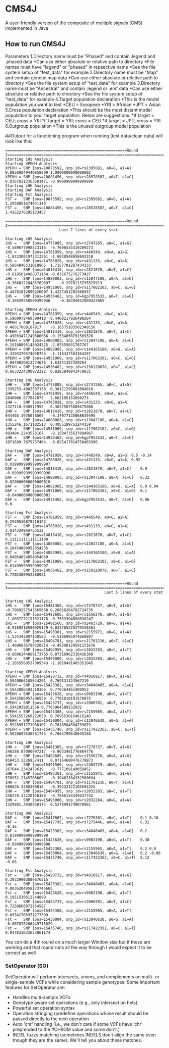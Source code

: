 # CMS4J
A user-friendly version of the composite of multiple signals (CMS) implemented in Java

## How to run CMS4J

Parameters
1.Directory name must be "Phased" and contain .legend and .phased data
	*Can use either absolute or relative path to directory
	*File names must have "legend" or "phased" in repsective name
	*See the file system setup of "test_data" for example
2.Directory name must be "Map" and contain genetic map data
	*Can use either absolute or relative path to directory
	*See the file system setup of "test_data" for example
3.Directory name must be "Ancestral" and contain .legend or .emf data
	*Can use either absolute or relative path to directory
	*See the file system setup of "test_data" for example
4.Target population declaration
	*This is the model population you want to test
	*CEU = European
	*YRI = African
	*JPT = Asian
5.Cross population declaration
	*This should be the most distant model population to your target population. Below are suggestions:
		*if target = CEU; cross = YRI
		*if target = YRI; cross = CEU
		*if target = JPT; cross = YRI
6.Outgroup population
	*This is the unused outgroup model population





##Output for a functioning program when running (test data/clean data) will look like this:

```
======================================================Round 1======================================================================
Starting iHS Analysis
Starting XPEHH Analysis
XPEHH =	SNP [pos=10873592, snp_id=rs1395681, a0=G, a1=A]	0.08569249440858209	1.0000000000000002
XPEHH =	SNP [pos=10881456, snp_id=rs28578587, a0=T, a1=C]	0.03678113363681471	-0.9999999999999999
Starting iHH Analysis
Starting DAF Analysis
Starting Fst Analysis
FST =	SNP [pos=10873592, snp_id=rs1395681, a0=G, a1=A]	1.2958851674641148
FST =	SNP [pos=10881456, snp_id=rs28578587, a0=T, a1=C]	1.4152276295133437

======================================================Round 2======================================================================
					    Last 7 lines of every stat

Starting iHS Analysis
iHS =	SNP [pos=14775085, snp_id=rs2747265, a0=C, a1=G]	-0.589677998473116	-0.7696535419209273
iHS =	SNP [pos=14781959, snp_id=rs446549, a0=A, a1=G]	-1.0223001972313361	-1.6838548658693318
iHS =	SNP [pos=14785028, snp_id=rs431133, a0=G, a1=A]	0.5864846531018965	1.7157701287434333
iHS =	SNP [pos=14818410, snp_id=rs2821870, a0=T, a1=C]	-0.6195014088871154	-0.832675276273427
iHS =	SNP [pos=14880003, snp_id=rs13047108, a0=A, a1=C]	-0.36601228485709697	-0.2970113795525913
iHS =	SNP [pos=14931069, snp_id=rs117062102, a0=C, a1=G]	0.44781812890226097	1.4227451282360557
iHS =	SNP [pos=14936462, snp_id=kgp7953532, a0=T, a1=C]	-0.36929558509399946	-0.30394952889423865

Starting XPEHH Analysis
XPEHH =	SNP [pos=14781959, snp_id=rs446549, a0=G, a1=A]	0.5960972460390418	0.4468217926498264
XPEHH =	SNP [pos=14785028, snp_id=rs431133, a0=G, a1=A]	0.48817009107917	-0.16575103502349156
XPEHH =	SNP [pos=14818410, snp_id=rs2821870, a0=T, a1=C]	0.49033471249680066	-0.1534650791569326
XPEHH =	SNP [pos=14880003, snp_id=rs13047108, a0=A, a1=C]	0.15168895148024325	-2.07555031787767
XPEHH =	SNP [pos=14882965, snp_id=rs144165180, a0=G, a1=A]	0.3203370574038753	-1.118337583364287
XPEHH =	SNP [pos=14931069, snp_id=rs117062102, a0=C, a1=G]	0.8049826912274676	1.63241357320264
XPEHH =	SNP [pos=14936462, snp_id=rs150120078, a0=T, a1=C]	0.6633234300972322	0.8283840943478931

Starting iHH Analysis
iHH =	SNP [pos=14775085, snp_id=rs2747265, a0=C, a1=G]	1339253.4002507138	0.38121299881004816
iHH =	SNP [pos=14781959, snp_id=rs446549, a0=A, a1=G]	2840086.577047873	2.662195152650273
iHH =	SNP [pos=14785028, snp_id=rs431133, a0=G, a1=A]	1327110.938517952	0.36275875689675086
iHH =	SNP [pos=14818410, snp_id=rs2821870, a0=T, a1=C]	844465.1976076569	-0.37077135068839495
iHH =	SNP [pos=14880003, snp_id=rs13047108, a0=A, a1=C]	1355246.1671102513	0.4055189752244159
iHH =	SNP [pos=14931069, snp_id=rs117062102, a0=C, a1=G]	983494.2243573167	-0.1594735637094967
iHH =	SNP [pos=14936462, snp_id=kgp7953532, a0=T, a1=C]	1071699.7875737464	-0.025417814758463306

Starting DAF Analysis
DAF =	SNP [pos=14781959, snp_id=rs446549, a0=A, a1=G]	0.5	-0.14
DAF =	SNP [pos=14785028, snp_id=rs431133, a0=G, a1=A]	0.92	0.019999999999999907
DAF =	SNP [pos=14818410, snp_id=rs2821870, a0=T, a1=C]	0.9	-0.09999999999999998
DAF =	SNP [pos=14880003, snp_id=rs13047108, a0=A, a1=C]	0.32	0.020000000000000018
DAF =	SNP [pos=14882965, snp_id=rs144165180, a0=G, a1=A]	0.0	0.04
DAF =	SNP [pos=14931069, snp_id=rs117062102, a0=C, a1=G]	0.1	-0.04000000000000001
DAF =	SNP [pos=14936462, snp_id=kgp7953532, a0=T, a1=C]	0.06	0.0

Starting Fst Analysis
FST =	SNP [pos=14781959, snp_id=rs446549, a0=G, a1=A]	0.2939536878216123
FST =	SNP [pos=14785028, snp_id=rs431133, a0=G, a1=A]	1.014324960753532
FST =	SNP [pos=14818410, snp_id=rs2821870, a0=T, a1=C]	0.11111111111111108
FST =	SNP [pos=14880003, snp_id=rs13047108, a0=A, a1=C]	0.18454088952654235
FST =	SNP [pos=14882965, snp_id=rs144165180, a0=G, a1=A]	0.04054054054054069
FST =	SNP [pos=14931069, snp_id=rs117062102, a0=C, a1=G]	0.01499999999999997
FST =	SNP [pos=14936462, snp_id=rs150120078, a0=T, a1=C]	0.7202380952380951

======================================================Round 3======================================================================
                                            Last 5 lines of every stat

Starting iHS Analysis
iHS =	SNP [pos=15481365, snp_id=rs7278737, a0=T, a1=G]	-0.7069257543565668	0.20818264782724735
iHS =	SNP [pos=15482605, snp_id=rs1556276, a0=A, a1=G]	-1.8037272191521176	-0.7553394058038247
iHS =	SNP [pos=15491560, snp_id=rs2403729, a0=G, a1=A]	-0.9169210590929179	0.023705225279158363
iHS =	SNP [pos=15493361, snp_id=rs2155971, a0=G, a1=A]	-1.534343807158523	-0.5186905074668807
iHS =	SNP [pos=15494781, snp_id=rs11701216, a0=T, a1=C]	-1.4606836789320814	-0.45398129591171676
iHS =	SNP [pos=15494955, snp_id=rs2032283, a0=C, a1=T]	-0.8606144869173765	0.07316962316416369
iHS =	SNP [pos=15495000, snp_id=rs2032284, a0=G, a1=A]	-2.2655568537089543	-1.1610491465351045

Starting XPEHH Analysis
XPEHH =	SNP [pos=15420732, snp_id=rs4816917, a0=A, a1=G]	0.5940866105044201	0.769131124567219
XPEHH =	SNP [pos=15423382, snp_id=rs34848403, a0=A, a1=G]	0.5942886592310366	0.770364461400953
XPEHH =	SNP [pos=15423628, snp_id=rs9983190, a0=G, a1=T]	0.5942586057296559	0.7701810101570075
XPEHH =	SNP [pos=15423737, snp_id=rs2000701, a0=T, a1=C]	0.5942939011556	0.7703964589232932
XPEHH =	SNP [pos=15424368, snp_id=rs2155965, a0=A, a1=T]	0.5941557260272059	0.7695530164616248
XPEHH =	SNP [pos=15430004, snp_id=rs13046630, a0=G, a1=A]	0.5928951771988107	0.7618584304733079
XPEHH =	SNP [pos=15435740, snp_id=rs117422362, a0=C, a1=T]	0.5926693530561743	0.7604799648045358

Starting iHH Analysis
iHH =	SNP [pos=15481365, snp_id=rs7278737, a0=T, a1=G]	246288.07000997217	-0.8033481776864776
iHH =	SNP [pos=15482605, snp_id=rs1556276, a0=A, a1=G]	958453.1326957411	0.07164600476779973
iHH =	SNP [pos=15491560, snp_id=rs2403729, a0=G, a1=A]	267644.2342478619	-0.777109149058452
iHH =	SNP [pos=15493361, snp_id=rs2155971, a0=G, a1=A]	578952.2145706662	-0.39462384332500694
iHH =	SNP [pos=15494781, snp_id=rs11701216, a0=T, a1=C]	580826.3380396814	-0.39232122105594325
iHH =	SNP [pos=15494955, snp_id=rs2032283, a0=C, a1=T]	258279.17220160188	-0.7886154349437742
iHH =	SNP [pos=15495000, snp_id=rs2032284, a0=G, a1=A]	1329801.3930938174	0.5278991749070961

Starting DAF Analysis
DAF =	SNP [pos=15417667, snp_id=rs7276301, a0=C, a1=T]	0.1	0.16
DAF =	SNP [pos=15417795, snp_id=rs7275446, a0=G, a1=A]	0.32	-0.16
DAF =	SNP [pos=15423382, snp_id=rs34848403, a0=A, a1=G]	0.2	0.03999999999999998
DAF =	SNP [pos=15423628, snp_id=rs9983190, a0=G, a1=T]	0.38	-0.09999999999999998
DAF =	SNP [pos=15424368, snp_id=rs2155965, a0=A, a1=T]	0.2	0.0
DAF =	SNP [pos=15430004, snp_id=rs13046630, a0=G, a1=A]	0.2	-0.06
DAF =	SNP [pos=15435740, snp_id=rs117422362, a0=C, a1=T]	0.12	-0.06

Starting Fst Analysis
Fst =	SNP [pos=15420732, snp_id=rs4816917, a0=A, a1=G]	0.39329903889676315
Fst =	SNP [pos=15423382, snp_id=rs34848403, a0=A, a1=G]	0.0036204958173745665
Fst =	SNP [pos=15423628, snp_id=rs9983190, a0=G, a1=T]	0.1951530612244899
Fst =	SNP [pos=15423737, snp_id=rs2000701, a0=T, a1=C]	0.7258668872954587
Fst =	SNP [pos=15424368, snp_id=rs2155965, a0=A, a1=T]	0.09542705971277399
Fst =	SNP [pos=15430004, snp_id=rs13046630, a0=G, a1=A]	-0.007878286449715029
Fst =	SNP [pos=15435740, snp_id=rs117422362, a0=C, a1=T]	0.047831632653061174
```

You can do a 4th round on a much larger Window size but if these are working and that round runs
all the way through I would expect it to be correct as well

### SetOperator (SO)
SetOperator will perform intersects, unions, and complements on multi- or
single-sample VCFs while considering sample genotypes. 
Some important features for SetOperator are:

* Handles multi-sample VCFs
* Genotype aware set operations (e.g., only intersect on hets)
* Powerful set operation syntax
* Operation stringing (predefine operations whose result should be passed
  directly to the next operation
* Auto 'chr' handling (i.e., we don't care if some VCFs have 'chr' preprended to
  the #CHROM value and some don't.)
* INDEL fuzzy matching (sometimes INDELS don't align the same even though they
  are the same). We'll tell you about these matches.



